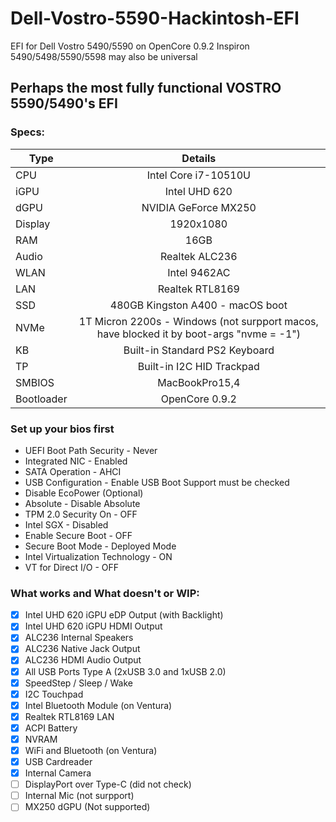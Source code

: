 # Dell-Vostro-5590-Hackintosh-EFI
EFI for Dell Vostro 5490/5590 on OpenCore 0.9.2
Inspiron 5490/5498/5590/5598 may also be universal

## Perhaps the most fully functional VOSTRO 5590/5490's EFI

### Specs:
Type | Details
| -------------- |:----------------------------:|
CPU | Intel Core i7-10510U
iGPU | Intel UHD 620
dGPU | NVIDIA GeForce MX250
Display | 1920x1080
RAM | 16GB
Audio | Realtek ALC236
WLAN | Intel 9462AC
LAN | Realtek RTL8169
SSD | 480GB Kingston A400 - macOS boot
NVMe | 1T Micron 2200s - Windows (not surpport macos, have blocked it by boot-args "nvme = -1")
KB | Built-in Standard PS2 Keyboard
TP | Built-in I2C HID Trackpad
SMBIOS | MacBookPro15,4
Bootloader | OpenCore 0.9.2

### Set up your bios first
* UEFI Boot Path Security - Never
* Integrated NIC - Enabled
* SATA Operation - AHCI
* USB Configuration - Enable USB Boot Support must be checked
* Disable EcoPower (Optional)
* Absolute - Disable Absolute
* TPM 2.0 Security On - OFF
* Intel SGX - Disabled
* Enable Secure Boot - OFF
* Secure Boot Mode - Deployed Mode
* Intel Virtualization Technology - ON
* VT for Direct I/O - OFF

### What works and What doesn't or WIP:
- [x] Intel UHD 620 iGPU eDP Output (with Backlight)
- [x] Intel UHD 620 iGPU HDMI Output
- [x] ALC236 Internal Speakers
- [x] ALC236 Native Jack Output
- [x] ALC236 HDMI Audio Output
- [x] All USB Ports Type A (2xUSB 3.0 and 1xUSB 2.0)
- [x] SpeedStep / Sleep / Wake
- [x] I2C Touchpad
- [x] Intel Bluetooth Module (on Ventura)
- [x] Realtek RTL8169 LAN
- [x] ACPI Battery
- [x] NVRAM
- [x] WiFi and Bluetooth (on Ventura)
- [x] USB Cardreader
- [x] Internal Camera
- [ ] DisplayPort over Type-C (did not check)
- [ ] Internal Mic (not surpport)
- [ ] MX250 dGPU (Not supported)
